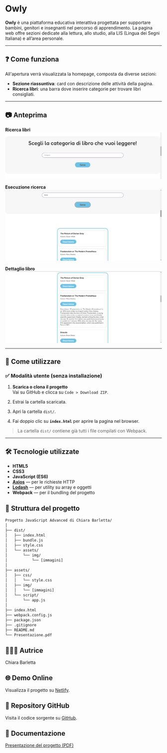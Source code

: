 # Owly

**Owly** è una piattaforma educativa interattiva progettata per supportare bambini, genitori e insegnanti nel percorso di apprendimento. La pagina web offre sezioni dedicate alla lettura, allo studio, alla LIS (Lingua dei Segni Italiana) e all’area personale.

---

## ❓ Come funziona

All'apertura verrà visualizzata la homepage, composta da diverse sezioni:

- **Sezione riassuntiva**: card con descrizione delle attività della pagina.
- **Ricerca libri**: una barra dove inserire categorie per trovare libri consigliati.

---

## 📷 Anteprima

**Ricerca libri**  
![Sezione di ricerca libri](assets/img/sezione-libri.png)

**Esecuzione ricerca**  
![Sezione attiva](assets/img/sezione-attiva.png)

**Dettaglio libro**  
![Descrizione libro](assets/img/descrizione-libro.png)

---

## 📌 Come utilizzare

### ✅ Modalità utente (senza installazione)

1. **Scarica o clona il progetto**  
   Vai su GitHub e clicca su `Code > Download ZIP`.

2. Estrai la cartella scaricata.

3. Apri la cartella `dist/`.

4. Fai doppio clic su **`index.html`** per aprire la pagina nel browser.

> La cartella `dist/` contiene già tutti i file compilati con Webpack.


---

## 🛠️ Tecnologie utilizzate

- **HTML5**
- **CSS3**
- **JavaScript (ES6)**
- [**Axios**](https://axios-http.com/) — per le richieste HTTP
- [**Lodash**](https://lodash.com/) — per utility su array e oggetti
- **Webpack** — per il bundling del progetto


## 🧩 Struttura del progetto 


```
Progetto JavaScript Advanced di Chiara Barletta/
│
├── dist/                       
│   ├── index.html              
│   ├── bundle.js                 
│   ├── style.css               
│   └── assets/                 
│       └── img/                
│           └── [immagini]      
│
├── assets/                    
│   ├── css/                     
│   │   └── style.css           
│   ├── img/                     
│   │   └── [immagini]          
│   └── script/                  
│       └── app.js              
│
├── index.html                  
├── webpack.config.js           
├── package.json                
├── .gitignore                  
├── README.md                   
└── Presentazione.pdf            
``` 

## 👩🏻‍💻 Autrice

Chiara Barletta


## 🌐 Demo Online

Visualizza il progetto su [Netlify](https://686bd0a76c7025e77d207eb7--owly-page.netlify.app). 


## 📂 Repository GitHub

Visita il codice sorgente su [GitHub](https://junior5969.github.io/JS-Advanced-project/).


## 📄 Documentazione 

[Presentazione del progetto (PDF)](./Presentazione.pdf)